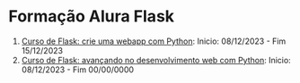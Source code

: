 # Formação Alura Flask

1. [Curso de Flask: crie uma webapp com Python](https://cursos.alura.com.br/course/flask-crie-webapp-python): Inicio: 08/12/2023 - Fim 15/12/2023
2. [Curso de Flask: avançando no desenvolvimento web com Python](https://cursos.alura.com.br/course/flask-desenvolvimento-web): Inicio: 08/12/2023 - Fim 00/00/0000
